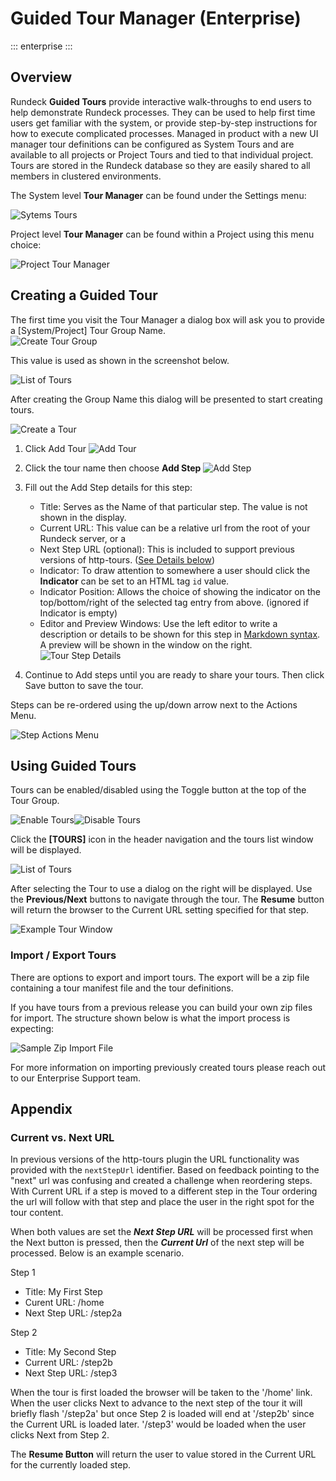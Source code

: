 # Guided Tour Manager (Enterprise)

::: enterprise
:::

## Overview

Rundeck **Guided Tours** provide interactive walk-throughs to end users to help demonstrate Rundeck processes.  They can be used to help first time users get familiar with the system, or provide step-by-step instructions for how to execute complicated processes.  Managed in product with a new UI manager tour definitions can be configured as System Tours and are available to all projects or Project Tours and tied to that individual project.  Tours are stored in the Rundeck database so they are easily shared to all members in clustered environments.

The System level **Tour Manager** can be found under the Settings menu:

![Sytems Tours](/assets/img/tours-system-link.png)

Project level **Tour Manager** can be found within a Project using this menu choice:

![Project Tour Manager](/assets/img/tours-project-link.png)

## Creating a Guided Tour

The first time you visit the Tour Manager a dialog box will ask you to provide a [System/Project] Tour Group Name.  
![Create Tour Group](/assets/img/tours-creategroup.png)

This value is used as shown in the screenshot below.

![List of Tours](/assets/img/tours-listoftours.png)

After creating the Group Name this dialog will be presented to start creating tours.

![Create a Tour](/assets/img/tours-create-blank.png)

1. Click Add Tour
    ![Add Tour](/assets/img/tours-create-add.png)

2. Click the tour name then choose **Add Step**
    ![Add Step](/assets/img/tours-create-addstep.png)

3. Fill out the Add Step details for this step:

    - Title: Serves as the Name of that particular step.  The value is not shown in the display.
    - Current URL: This value can be a relative url from the root of your Rundeck server, or a
    - Next Step URL (optional): This is included to support previous versions of http-tours.  ([See Details below](#current-vs-next-url))
    - Indicator: To draw attention to somewhere a user should click the **Indicator** can be set to an HTML tag `id` value.
    - Indicator Position: Allows the choice of showing the indicator on the top/bottom/right of the selected tag entry from above.  (ignored if Indicator is empty)
    - Editor and Preview Windows: Use the left editor to write a description or details to be shown for this step in [Markdown syntax](https://www.markdownguide.org/basic-syntax/).  A preview will be shown in the window on the right.
    ![Tour Step Details](/assets/img/tours-step-detail.png)

4. Continue to Add steps until you are ready to share your tours. Then click Save button to save the tour.

Steps can be re-ordered using the up/down arrow next to the Actions Menu.

![Step Actions Menu](/assets/img/tours-step-actions.png)

## Using Guided Tours

Tours can be enabled/disabled using the Toggle button at the top of the Tour Group.  

![Enable Tours](/assets/img/tours-enable-tour.png)![Disable Tours](/assets/img/tours-disable-tour.png)

Click the **[TOURS]** icon in the header navigation and the tours list window will be displayed.

![List of Tours](/assets/img/tours-listoftours.png)

After selecting the Tour to use a dialog on the right will be displayed.  Use the **Previous/Next** buttons to navigate through the tour.  The **Resume** button will return the browser to the Current URL setting specified for that step.

![Example Tour Window](/assets/img/tours-example-tour1.png)

### Import / Export Tours

There are options to export and import tours.  The export will be a zip file containing a tour manifest file and the tour definitions.

If you have tours from a previous release you can build your own zip files for import.  The structure shown below is what the import process is expecting:

![Sample Zip Import File](/assets/img/tours-sample-zip.png)

For more information on importing previously created tours please reach out to our Enterprise Support team.


## Appendix

### Current vs. Next URL

In previous versions of the http-tours plugin the URL functionality was provided with the `nextStepUrl` identifier.  Based on feedback pointing to the "next" url was confusing and created a challenge when reordering steps.  With Current URL if a step is moved to a different step in the Tour ordering the url will follow with that step and place the user in the right spot for the tour content.

When both values are set the ___Next Step URL___ will be processed first when the Next button is pressed, then the ___Current Url___ of the next step will be processed.  Below is an example scenario.

Step 1
- Title: My First Step
- Curent URL: /home
- Next Step URL: /step2a

Step 2
- Title: My Second Step
- Current URL: /step2b
- Next Step URL: /step3

When the tour is first loaded the browser will be taken to the '/home' link.  When the user clicks Next to advance to the next step of the tour it will briefly flash '/step2a' but once Step 2 is loaded will end at '/step2b' since the Current URL is loaded later.  '/step3' would be loaded when the user clicks Next from Step 2.

The **Resume Button** will return the user to value stored in the Current URL for the currently loaded step.
